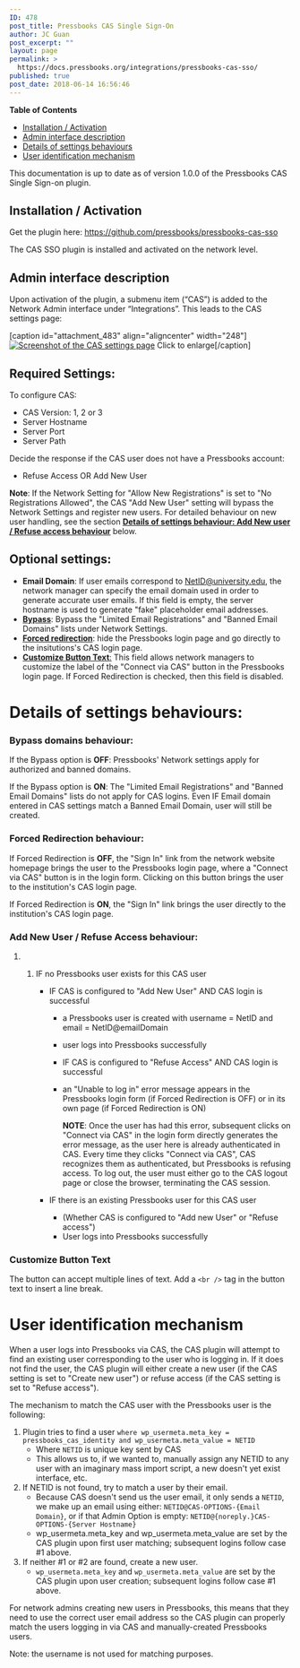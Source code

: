 ```yaml
---
ID: 478
post_title: Pressbooks CAS Single Sign-On
author: JC Guan
post_excerpt: ""
layout: page
permalink: >
  https://docs.pressbooks.org/integrations/pressbooks-cas-sso/
published: true
post_date: 2018-06-14 16:56:46
---
```

**Table of Contents**

*   [Installation / Activation](#installation-activation)
*   [Admin interface description](#admin-interface-description)
*   [Details of settings behaviours](#details-of-settings-behaviours)
*   [User identification mechanism](#user-identification-mechanism)

This documentation is up to date as of version 1.0.0 of the Pressbooks CAS Single Sign-on plugin.

## Installation / Activation

Get the plugin here: https://github.com/pressbooks/pressbooks-cas-sso

The CAS SSO plugin is installed and activated on the network level.

## Admin interface description

Upon activation of the plugin, a submenu item (“CAS”) is added to the Network Admin interface under “Integrations”. This leads to the CAS settings page:

[caption id="attachment_483" align="aligncenter" width="248"][![Screenshot of the CAS settings page](https://pressbooks.org/app/uploads/sites/2/2018/06/cas-settings-248x300.png)](https://pressbooks.org/app/uploads/sites/2/2018/06/cas-settings.png) Click to enlarge[/caption]

## Required Settings:

To configure CAS:

*   CAS Version: 1, 2 or 3
*   Server Hostname
*   Server Port
*   Server Path

Decide the response if the CAS user does not have a Pressbooks account:

*   Refuse Access OR Add New User

**Note**: If the Network Setting for "Allow New Registrations" is set to "No Registrations Allowed", the CAS "Add New User" setting will bypass the Network Settings and register new users. For detailed behaviour on new user handling, see the section **[Details of settings behaviour: Add New user / Refuse access behaviour](#add-new-user-refuse-access-behaviour)** below.

## Optional settings:

*   **Email Domain**: If user emails correspond to [NetID@university.edu](mailto:NetID@university.edu), the network manager can specify the email domain used in order to generate accurate user emails. If this field is empty, the server hostname is used to generate "fake" placeholder email addresses.
*   **[Bypass](#bypass-domains-behaviour)**: Bypass the "Limited Email Registrations" and "Banned Email Domains" lists under Network Settings.
*   **[Forced redirection](#forced-redirection-behaviour)**: hide the Pressbooks login page and go directly to the insitutions's CAS login page.
*   [**Customize Button Text**:](#customize-button-text) This field allows network managers to customize the label of the "Connect via CAS" button in the Pressbooks login page. If Forced Redirection is checked, then this field is disabled.

# Details of settings behaviours:

### **Bypass domains behaviour:**

If the Bypass option is **OFF**: Pressbooks' Network settings apply for authorized and banned domains.

If the Bypass option is **ON**: The "Limited Email Registrations" and "Banned Email Domains" lists do not apply for CAS logins. Even IF Email domain entered in CAS settings match a Banned Email Domain, user will still be created.

### **Forced Redirection behaviour:**

If Forced Redirection is **OFF**, the "Sign In" link from the network website homepage brings the user to the Pressbooks login page, where a "Connect via CAS" button is in the login form. Clicking on this button brings the user to the institution's CAS login page.

If Forced Redirection is **ON**, the "Sign In" link brings the user directly to the institution's CAS login page.

### **Add New User / Refuse Access behaviour:**

1.  1.  IF no Pressbooks user exists for this CAS user
        
        *   IF CAS is configured to "Add New User" AND CAS login is successful
            
            *   a Pressbooks user is created with username = NetID and email = NetID@emailDomain
            *   user logs into Pressbooks successfully
            *   IF CAS is configured to "Refuse Access" AND CAS login is successful
            *   an "Unable to log in" error message appears in the Pressbooks login form (if Forced Redirection is OFF) or in its own page (if Forced Redirection is ON)
                
                **NOTE**: Once the user has had this error, subsequent clicks on "Connect via CAS" in the login form directly generates the error message, as the user here is already authenticated in CAS. Every time they clicks "Connect via CAS", CAS recognizes them as authenticated, but Pressbooks is refusing access. To log out, the user must either go to the CAS logout page or close the browser, terminating the CAS session.
                
        *   IF there is an existing Pressbooks user for this CAS user
            *   (Whether CAS is configured to "Add new User" or "Refuse access")
            *   User logs into Pressbooks successfully

### Customize Button Text

The button can accept multiple lines of text. Add a `<br />` tag in the button text to insert a line break.

# User identification mechanism

When a user logs into Pressbooks via CAS, the CAS plugin will attempt to find an existing user corresponding to the user who is logging in. If it does not find the user, the CAS plugin will either create a new user (if the CAS setting is set to "Create new user") or refuse access (if the CAS setting is set to "Refuse access").

The mechanism to match the CAS user with the Pressbooks user is the following:

1.  Plugin tries to find a user `where wp_usermeta.meta_key = pressbooks_cas_identity and wp_usermeta.meta_value = NETID`
      * Where `NETID` is unique key sent by CAS
      * This allows us to, if we wanted to, manually assign any NETID to any user with an imaginary mass import script, a new doesn't yet exist interface, etc.
2.  If NETID is not found, try to match a user by their email.
      * Because CAS doesn't send us the user email, it only sends a `NETID`, we make up an email using either: `NETID@CAS-OPTIONS-{Email Domain}`, or if that Admin Option is empty: `NETID@{noreply.}CAS-OPTIONS-{Server Hostname}`
      * wp_usermeta.meta_key and wp_usermeta.meta_value are set by the CAS plugin upon first user matching; subsequent logins follow case #1 above.
3.  If neither #1 or #2 are found, create a new user.
      * `wp_usermeta.meta_key` and `wp_usermeta.meta_value` are set by the CAS plugin upon user creation; subsequent logins follow case #1 above.

For network admins creating new users in Pressbooks, this means that they need to use the correct user email address so the CAS plugin can properly match the users logging in via CAS and manually-created Pressbooks users.

Note: the username is not used for matching purposes.